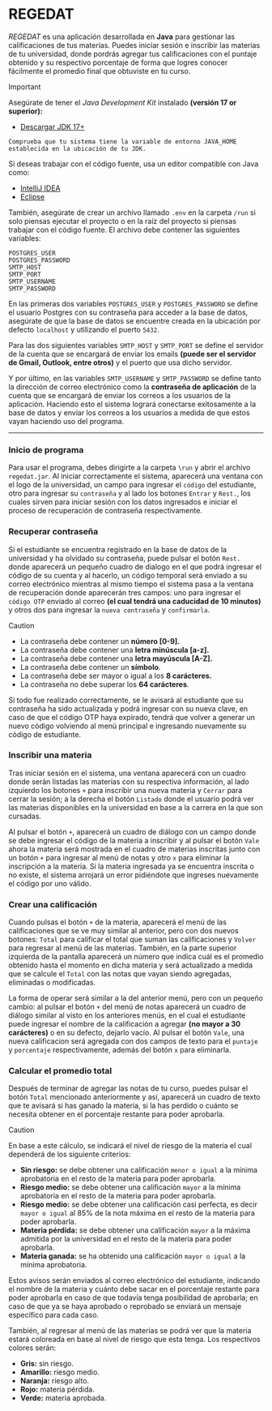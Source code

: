 # REGEDAT

_REGEDAT_ es una aplicación desarrollada en **Java** para gestionar las calificaciones
de tus materias. Puedes iniciar sesión e inscribir las materias de tu universidad,
donde pordrás agregar tus calificaciones con el puntaje obtenido y su respectivo
porcentaje de forma que logres conocer fácilmente el promedio final que obtuviste
en tu curso.

> [!IMPORTANT]
> Asegúrate de tener el _Java Development Kit_ instalado **(versión 17 or superior):**
>- [Descargar JDK 17+](https://www.oracle.com/java/technologies/javase/jdk17-archive-downloads.html)
>
>  `Comprueba que tu sistema tiene la variable de entorno JAVA_HOME establecida en la ubicación de tu JDK.`
> 
> Si deseas trabajar con el código fuente, usa un editor compatible con Java como:
> - [IntelliJ IDEA](https://www.jetbrains.com/idea/download/)
> - [Eclipse](https://www.eclipse.org/downloads/)
>

También, asegúrate de crear un archivo llamado `.env` en la carpeta `/run` si solo piensas
ejecutar el proyecto o en la raíz del proyecto si piensas trabajar con el código fuente. El
archivo debe contener las siguientes variables:

    POSTGRES_USER
    POSTGRES_PASSWORD
    SMTP_HOST
    SMTP_PORT
    SMTP_USERNAME
    SMTP_PASSWORD

En las primeras dos variables `POSTGRES_USER` y `POSTGRES_PASSWORD` se define
el usuario Postgres con su contraseña para acceder a la base de datos, asegúrate
de que la base de datos se encuentre creada en la ubicación por defecto `localhost`
y utilizando el puerto `5432`.

Para las dos siguientes variables `SMTP_HOST` y `SMTP_PORT` se define el servidor
de la cuenta que se encargará de enviar los emails **(puede ser el servidor de
Gmail, Outlook, entre otros)** y el puerto que usa dicho servidor.

Y por último, en las variables `SMTP_USERNAME` y `SMTP_PASSWORD` se define tanto la
dirección de correo electrónico como la **contraseña de aplicación** de la cuenta
que se encargará de enviar los correos a los usuarios de la aplicación. Haciendo esto
el sistema logrará conectarse exitosamente a la base de datos y enviar los correos
a los usuarios a medida de que estos vayan haciendo uso del programa.


-------------


### Inicio de programa

Para usar el programa, debes dirigirte a la carpeta `\run` y abrir el archivo `regedat.jar`. Al iniciar correctamente el sistema, aparecerá una ventana con el logo de la
universidad, un campo para ingresar el `código` del estudiante, otro para ingresar su
`contraseña` y al lado los botones `Entrar` y `Rest.`, los cuales sirven para iniciar
sesión con los datos ingresados e iniciar el proceso de recuperación de contraseña
respectivamente.


### Recuperar contraseña

Si el estudiante se encuentra registrado en la base de datos de la universidad y ha
olvidado su contraseña, puede pulsar el botón `Rest.` donde aparecerá un pequeño
cuadro de dialogo en el que podrá ingresar el código de su cuenta y al hacerlo, un
código temporal será enviado a su correo electrónico mientras al mismo tiempo el
sistema pasa a la ventana de recuperación donde aparecerán tres campos: uno para
ingresar el `código OTP` enviado al correo **(el cual tendrá una caducidad de 10 
minutos)** y otros dos para ingresar la `nueva contraseña` y `confirmarla`.

> [!CAUTION]
> - La contraseña debe contener un **número [0-9].**
> - La contraseña debe contener una **letra minúscula [a-z].**
> - La contraseña debe contener una **letra mayúscula [A-Z].**
> - La contraseña debe contener un **símbolo**.
> - La contraseña debe ser mayor o igual a los **8 carácteres.**
> - La contraseña no debe superar los **64 carácteres**.

Si todo fue realizado correctamente, se le avisará al estudiante que su contraseña
ha sido actualizada y podrá ingresar con su nueva clave, en caso de que el código OTP
haya expirado, tendrá que volver a generar un nuevo código volviendo al menú principal
e ingresando nuevamente su código de estudiante.


### Inscribir una materia

Tras iniciar sesión en el sistema, una ventana aparecerá con un cuadro donde serán
listadas las materias con su respectiva información, al lado izquierdo los botones
`+` para inscribir una nueva materia y `Cerrar` para cerrar la sesión; a la derecha
el botón `Listado` donde el usuario podrá ver las materias disponibles en la universidad
en base a la carrera en la que son cursadas.

Al pulsar el botón `+`, aparecerá un cuadro de diálogo con un campo donde se debe ingresar
el código de la materia a inscribir y al pulsar el botón `Vale` ahora la materia será
mostrada en el cuadro de materias inscritas junto con un botón `+` para ingresar al menú
de notas y otro `x` para eliminar la inscripción a la materia. Si la materia ingresada ya
se encuentra inscrita o no existe, el sistema arrojará un error pidiéndote que ingreses
nuevamente el código por uno válido.


### Crear una calificación

Cuando pulsas el botón `+` de la materia, aparecerá el menú de las calificaciones que
se ve muy similar al anterior, pero con dos nuevos botones: `Total` para calificar el
total que suman las calificaciones y `Volver` para regresar al menú de las materias.
También, en la parte superior izquierda de la pantalla aparecerá un número que indica
cuál es el promedio obtenido hasta el momento en dicha materia y será actualizado a
medida que se calcule el `Total` con las notas que vayan siendo agregadas, eliminadas
o modificadas.

La forma de operar será similar a la del anterior menú, pero con un pequeño cambio:
al pulsar el botón `+` del menú de notas aparecerá un cuadro de diálogo similar al visto
en los anteriores menús, en el cual el estudiante puede ingresar el nombre de la
calificación a agregar **(no mayor a 30 carácteres)** o en su defecto, dejarlo vacío. Al
pulsar el botón `Vale`, una nueva calificacion será agregada con dos campos de texto para
el `puntaje` y `porcentaje` respectivamente, además del botón `x` para eliminarla.


### Calcular el promedio total

Después de terminar de agregar las notas de tu curso, puedes pulsar el botón `Total`
mencionado anteriormente y así, aparecerá un cuadro de texto que te avisará si has
ganado la materia, si la has perdido o cuánto se necesita obtener en el porcentaje restante para poder aprobarla.


> [!CAUTION] 
> En base a este cálculo, se indicará el nivel de riesgo de la materia el cual dependerá de los siguiente criterios:
> - **Sin riesgo:** se debe obtener una calificación `menor o igual` a la mínima aprobatoria en el resto de la materia para poder aprobarla.
> - **Riesgo medio:** se debe obtener una calificación `mayor` a la mínima aprobatoria en el resto de la materia para poder aprobarla.
> - **Riesgo medio:** se debe obtener una calificación casi perfecta, es decir `mayor
o igual` al 85% de la nota máxima en el resto de la materia para poder aprobarla.
> - **Materia pérdida:** se debe obtener una calificación `mayor` a la máxima admitida por la universidad en el resto de la materia para poder aprobarla.
> - **Materia ganada:** se ha obtenido una calificación `mayor o igual` a la mínima aprobatoria.

Estos avisos serán enviados al correo electrónico del estudiante, indicando el nombre
de la materia y cuánto debe sacar en el porcentaje restante para poder aprobarla en caso
de que todavía tenga posibilidad de aprobarla; en caso de que ya se haya aprobado o 
reprobado se enviará un mensaje específico para cada caso.

También, al regresar al menú de las materias se podrá ver que la materia estará coloreada
en base al nivel de riesgo que esta tenga. Los respectivos colores serán:

- **Gris:** sin riesgo.
- **Amarillo:** riesgo medio.
- **Naranja:** riesgo alto.
- **Rojo:** materia pérdida.
- **Verde:** materia aprobada.